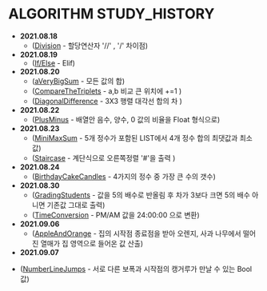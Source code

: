 # ALGORITHM STUDY_HISTORY

- __2021.08.18__
  + ([Division](https://github.com/dahoonchoi/algorithm_study/blob/main/hackerrank/prct_division.py) - 할당연산자 '//' , '/' 차이점)
- __2021.08.19__ 
  + ([If/Else](https://github.com/dahoonchoi/algorithm_study/blob/main/hackerrank/prct_ifelse.py) - Elif)
- __2021.08.20__
  + ([aVeryBigSum](https://github.com/dahoonchoi/algorithm_study/blob/main/hackerrank/averybigsum.py) - 모든 값의 합)
  + ([CompareTheTriplets](https://github.com/dahoonchoi/algorithm_study/blob/main/hackerrank/compare_the_triplets.py) - a,b 비교 큰 위치에 +=1 )
  + ([DiagonalDifference](https://github.com/dahoonchoi/algorithm_study/blob/main/hackerrank/diagonal_difference.py) - 3X3 행렬 대각선 합의 차 )
- __2021.08.22__
  + ([PlusMinus](https://github.com/dahoonchoi/algorithm_study/blob/main/hackerrank/plus_minus.py) - 배열안 음수, 양수, 0 값의 비율을 Float 형식으로)
- __2021.08.23__
  + ([MiniMaxSum](https://github.com/dahoonchoi/algorithm_study/blob/main/hackerrank/mini_max_sum.py) - 5개 정수가 포함된 LIST에서 4개 정수 합의 최댓값과 최소값)
  + ([Staircase](https://github.com/dahoonchoi/algorithm_study/blob/main/hackerrank/staircase.py) - 계단식으로 오른쪽정렬 '#'을 출력   )
- __2021.08.24__
  + ([BirthdayCakeCandles](https://github.com/dahoonchoi/algorithm_study/blob/main/hackerrank/birthday_cake_candles.py) - 4가지의 정수 중 가장 큰 수의 갯수)
- __2021.08.30__
  + ([GradingStudents](https://github.com/dahoonchoi/algorithm_study/blob/main/hackerrank/grading_students.py) - 값을 5의 배수로 반올림 후 차가 3보다 크면 5의 배수 아니면 기존값 그대로 출력)
  + ([TimeConversion](https://github.com/dahoonchoi/algorithm_study/blob/main/hackerrank/time_conversion.py) - PM/AM 값을 24:00:00 으로 변환)
- __2021.09.06__
  + ([AppleAndOrange](https://github.com/dahoonchoi/algorithm_study/blob/main/hackerrank/apple_and_orange.py) - 집의 시작점 종료점을 받아 오렌지, 사과 나무에서 떨어진 열매가 집 영역으로 들어온 값 산출)
 - __2021.09.07__
  + ([NumberLineJumps](https://github.com/dahoonchoi/algorithm_study/blob/main/hackerrank/number_line_jumps.py) - 서로 다른 보폭과 시작점의 캥거루가 만날 수 있는 Bool 값)
